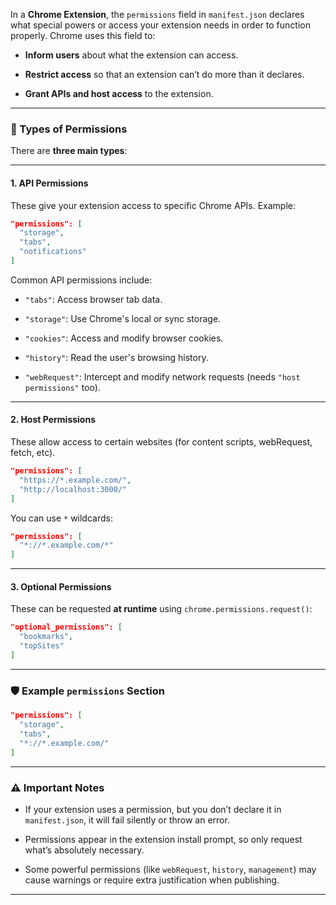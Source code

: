 In a **Chrome Extension**, the `permissions` field in `manifest.json` declares what special powers or access your extension needs in order to function properly. Chrome uses this field to:

- **Inform users** about what the extension can access.
    
- **Restrict access** so that an extension can’t do more than it declares.
    
- **Grant APIs and host access** to the extension.
    

---

### 🔑 Types of Permissions

There are **three main types**:

---

#### 1. **API Permissions**

These give your extension access to specific Chrome APIs. Example:

```json
"permissions": [
  "storage",
  "tabs",
  "notifications"
]
```

Common API permissions include:

- `"tabs"`: Access browser tab data.
    
- `"storage"`: Use Chrome's local or sync storage.
    
- `"cookies"`: Access and modify browser cookies.
    
- `"history"`: Read the user's browsing history.
    
- `"webRequest"`: Intercept and modify network requests (needs `"host permissions"` too).
    

---

#### 2. **Host Permissions**

These allow access to certain websites (for content scripts, webRequest, fetch, etc).

```json
"permissions": [
  "https://*.example.com/",
  "http://localhost:3000/"
]
```

You can use `*` wildcards:

```json
"permissions": [
  "*://*.example.com/*"
]
```

---

#### 3. **Optional Permissions**

These can be requested **at runtime** using `chrome.permissions.request()`:

```json
"optional_permissions": [
  "bookmarks",
  "topSites"
]
```

---

### 🛡️ Example `permissions` Section

```json
"permissions": [
  "storage",
  "tabs",
  "*://*.example.com/"
]
```

---

### ⚠️ Important Notes

- If your extension uses a permission, but you don’t declare it in `manifest.json`, it will fail silently or throw an error.
    
- Permissions appear in the extension install prompt, so only request what’s absolutely necessary.
    
- Some powerful permissions (like `webRequest`, `history`, `management`) may cause warnings or require extra justification when publishing.
    

---
